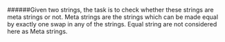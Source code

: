 ######Given two strings, the task is to check whether these strings are meta strings or not. Meta strings are the strings which can be made equal by exactly one swap in any of the strings. Equal string are not considered here as Meta strings.
